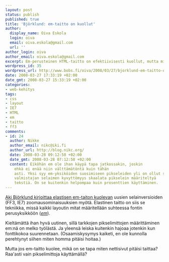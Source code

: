 ```yaml
---
layout: post
status: publish
published: true
title: 'Björklund: em-taitto on kuollut'
author:
  display_name: Oiva Eskola
  login: oiva
  email: oiva.eskola@gmail.com
  url: ''
author_login: oiva
author_email: oiva.eskola@gmail.com
excerpt: Em-perusteinen HTML-taitto on efektiivisesti kuollut, mutta mitä tilalle?
wordpress_id: 35
wordpress_url: http://www.bobs.fi/oiva/2008/03/27/bjorklund-em-taitto-on-kuollut/
date: 2008-03-27 17:33:19 +02:00
date_gmt: 2008-03-27 15:33:19 +02:00
categories:
- web-kehitys
tags:
- css
- layout
- IE7
- HTML
- em
- taitto
- ff3
comments:
- id: 24
  author: Nikke
  author_email: nikc@iki.fi
  author_url: http://blog.nikc.org/
  date: 2008-03-28 09:12:58 +02:00
  date_gmt: 2008-03-28 07:12:58 +02:00
  content: Eiköhän em ole ihan käypä tapa jatkossakin, joskin
    ehkä ei enää niin välttämätöntä kuin tähän
    asti. Yksi syy em-yksiköiden suosimiseen pikseleiden yli on ollut sen yhden
    valmistajan selaimen kyvyttömyys skaalata pikselein määriteltyä
    tekstiä. On se kuitenkin helpompaa kuin prosenttien käyttäminen.
---
```

<p><a href="http://akibjorklund.com/arkisto/em-zoom">Aki Björklund kirjoittaa elastisen em-taiton kuolevan</a> uusien selainversioiden (FF3, IE7) zoomausominaisuuksien myötä. Elastinen taitto on siis se tekniikka, missä kaikki layoutin mitat määritellään suhteessa fontin perusyksikköön (<em><a href="http://en.wikipedia.org/wiki/Em_(typography)">em</a></em>).</p>
<p>Kieltämättä ihan hyvä uutinen, sillä tarkkojen pikselimittojen määrittäminen em:nä on melko työlästä. Ja yleensä leiska kuitenkin hajoaa jotenkin kun fonttikokoa suurennetaan. (Osaamiskysymys kaiketi, en ole kunnolla perehtynyt siihen miten homma pitäisi hoitaa.)</p>
<p>Mutta jos em-taitto kuolee, mikä on se tapa miten nettisivut pitäisi taittaa? Raa'asti vain pikselimittoja käyttämällä?</p>
